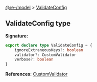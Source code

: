 [@re-/model](./model.md) &gt; [ValidateConfig](./model.validateconfig.md)

## ValidateConfig type

<b>Signature:</b>

```typescript
export declare type ValidateConfig = {
    ignoreExtraneousKeys?: boolean
    validator?: CustomValidator
    verbose?: boolean
}
```

<b>References:</b> [CustomValidator](./model.customvalidator.md)
